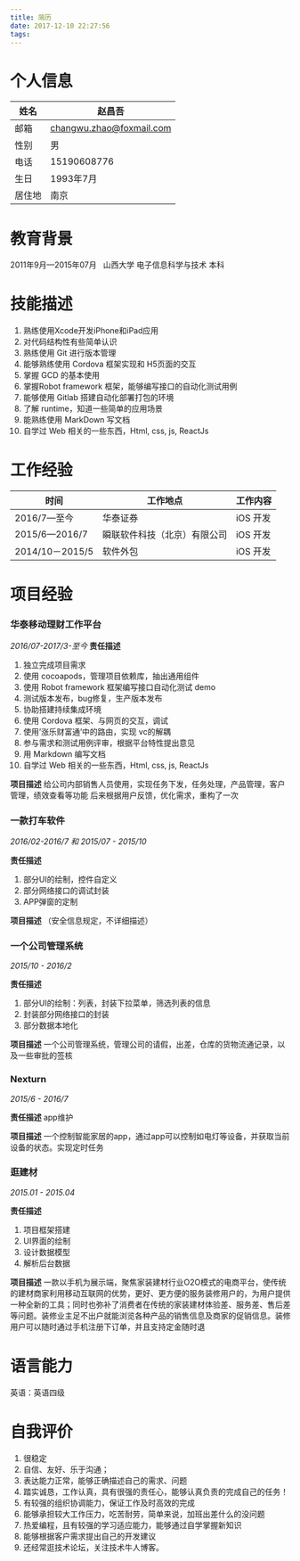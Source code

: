 ```yaml
---
title: 简历
date: 2017-12-10 22:27:56
tags:
---
```


# 个人信息

|姓名| 赵昌吾 |
|--|--|
|邮箱| changwu.zhao@foxmail.com|
|性别| 男|
|电话| 15190608776|
|生日| 1993年7月|
|居住地| 南京 |


# 教育背景
2011年9月—2015年07月      山西大学    电子信息科学与技术    本科

# 技能描述
1.    熟练使用Xcode开发iPhone和iPad应用
2.    对代码结构性有些简单认识
3.    熟练使用 Git 进行版本管理
4.    能够熟练使用 Cordova 框架实现和 H5页面的交互
5.    掌握 GCD 的基本使用
6.    掌握Robot framework 框架，能够编写接口的自动化测试用例
7.    能够使用 Gitlab 搭建自动化部署打包的环境
8.    了解 runtime，知道一些简单的应用场景
9.    能熟练使用 MarkDown 写文档
10.    自学过 Web 相关的一些东西，Html, css, js, ReactJs

# 工作经验

|时间|工作地点|工作内容|
|--|--|--|
|2016/7—至今|华泰证券|iOS 开发|
|2015/6—2016/7|瞬联软件科技（北京）有限公司|iOS 开发|
|2014/10－2015/5|软件外包|iOS 开发|

# 项目经验
### 华泰移动理财工作平台
*2016/07-2017/3-至今*
**责任描述**
1.    独立完成项目需求
2.    使用 cocoapods，管理项目依赖库，抽出通用组件
3.    使用 Robot framework 框架编写接口自动化测试 demo
4.    测试版本发布，bug修复，生产版本发布
5.    协助搭建持续集成环境
6.    使用 Cordova 框架、与网页的交互，调试
7.    使用’涨乐财富通’中的路由，实现 vc的解耦
8.    参与需求和测试用例评审，根据平台特性提出意见
9.    用 Markdown 编写文档
10.    自学过 Web 相关的一些东西，Html, css, js, ReactJs

**项目描述**
给公司内部销售人员使用，实现任务下发，任务处理，产品管理，客户管理，绩效查看等功能
后来根据用户反馈，优化需求，重构了一次

### 一款打车软件
*2016/02-2016/7 和 2015/07 - 2015/10*

**责任描述**
1.    部分UI的绘制，控件自定义
2.    部分网络接口的调试封装
3.    APP弹窗的定制

**项目描述**
（安全信息规定，不详细描述）

### 一个公司管理系统
*2015/10 - 2016/2*

**责任描述**
1.    部分UI的绘制：列表，封装下拉菜单，筛选列表的信息
2.    封装部分网络接口的封装
3.    部分数据本地化

**项目描述**
一个公司管理系统，管理公司的请假，出差，仓库的货物流通记录，以及一些审批的签核

### Nexturn
*2015/6 - 2016/7*

**责任描述**
app维护

**项目描述**
一个控制智能家居的app，通过app可以控制如电灯等设备，并获取当前设备的状态。实现定时任务

### 逛建材
*2015.01 - 2015.04*

**责任描述**
1.    项目框架搭建
2.    UI界面的绘制
3.    设计数据模型
4.    解析后台数据

**项目描述**
一款以手机为展示端，聚焦家装建材行业O2O模式的电商平台，使传统的建材商家利用移动互联网的优势，更好、更方便的服务装修用户的，为用户提供一种全新的工具；同时也弥补了消费者在传统的家装建材体验差、服务差、售后差等问题。装修业主足不出户就能浏览各种产品的销售信息及商家的促销信息。装修用户可以随时通过手机注册下订单，并且支持定金随时退


# 语言能力
英语：英语四级

# 自我评价
1.    很稳定
2.    自信、友好、乐于沟通；
3.    表达能力正常，能够正确描述自己的需求、问题
4.    踏实诚恳，工作认真，具有很强的责任心，能够认真负责的完成自己的任务！
5.    有较强的组织协调能力，保证工作及时高效的完成
6.    能够承担较大工作压力，吃苦耐劳，简单来说，加班出差什么的没问题
7.    热爱编程，且有较强的学习适应能力，能够通过自学掌握新知识
8.    能够根据客户需求提出自己的开发建议
9.    还经常逛技术论坛，关注技术牛人博客。

